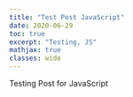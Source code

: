 ```yaml
---
title: "Test Post JavaScript"
date: 2020-06-29
toc: true
excerpt: "Testing, JS"
mathjax: true
classes: wide	
---
```


Testing Post for JavaScript


<svg id="mysvg"></svg>
<script>
var svg = document.querySelector('#mysvg');

//dimension of svg
var svgRect = svg.getBoundingClientRect();
var svgw = svgRect.width;
var svgh = svgRect.height;

//center point of svg
var xcenter = svgw/2;
var ycenter = svgh/2;

var rayCount = 20;


//http://stackoverflow.com/a/3642265/1869660
function makeSVGElement(tag, attrs) {
    var el= document.createElementNS('http://www.w3.org/2000/svg', tag);
    for (var k in attrs) {
        el.setAttribute(k, attrs[k]);
    }
    return el;
}

var circle = makeSVGElement('circle', { cx: xcenter,
                                        cy: ycenter,
                                        r: 10,
                                        stroke: 'red',
                                       'stroke-width': 2,
                                        fill: 'orange' });
svg.appendChild(circle);

var rayAngle = 360/rayCount;
for(var i=0; i<rayCount; i++) {
    var path = makeSVGElement('path', { d: 'M' + [xcenter, ycenter] + ' h250',
                                        stroke: 'orange',
                                       'stroke-width': 1,
                                        transform: 'rotate(' + [(rayAngle*i), xcenter, ycenter] + ')' });
    svg.appendChild(path);
}

</script>
